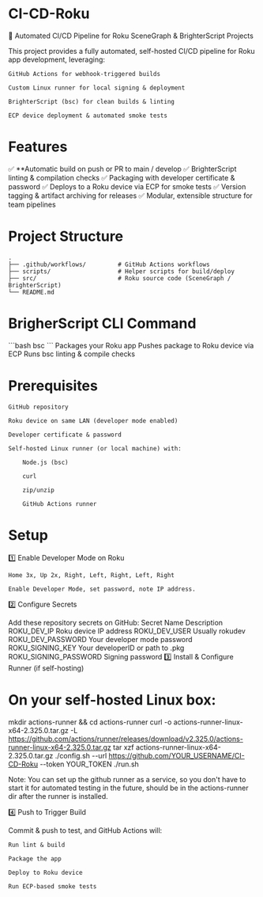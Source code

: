 <h1>CI-CD-Roku</h1>

🚀 Automated CI/CD Pipeline for Roku SceneGraph & BrighterScript Projects

This project provides a fully automated, self-hosted CI/CD pipeline for Roku app development, leveraging:

    GitHub Actions for webhook-triggered builds

    Custom Linux runner for local signing & deployment

    BrighterScript (bsc) for clean builds & linting

    ECP device deployment & automated smoke tests

<h1>Features</h1>

✅ **Automatic build on push or PR to main / develop
✅ BrighterScript linting & compilation checks
✅ Packaging with developer certificate & password
✅ Deploys to a Roku device via ECP for smoke tests
✅ Version tagging & artifact archiving for releases
✅ Modular, extensible structure for team pipelines


<h1>Project Structure</h1>

```
.
├── .github/workflows/         # GitHub Actions workflows
├── scripts/                   # Helper scripts for build/deploy
├── src/                       # Roku source code (SceneGraph / BrighterScript)
└── README.md
```
<h1>BrigherScript CLI Command</h1>
```bash
   bsc
```
    Packages your Roku app
    Pushes package to Roku device via ECP
    Runs bsc linting & compile checks

<h1>Prerequisites</h1>

    GitHub repository

    Roku device on same LAN (developer mode enabled)

    Developer certificate & password

    Self-hosted Linux runner (or local machine) with:

        Node.js (bsc)

        curl

        zip/unzip

        GitHub Actions runner


<h1>Setup</h1>
1️⃣ Enable Developer Mode on Roku

    Home 3x, Up 2x, Right, Left, Right, Left, Right

    Enable Developer Mode, set password, note IP address.

2️⃣ Configure Secrets

Add these repository secrets on GitHub:
Secret Name	Description
ROKU_DEV_IP	Roku device IP address
ROKU_DEV_USER	Usually rokudev
ROKU_DEV_PASSWORD	Your developer mode password
ROKU_SIGNING_KEY	Your developerID or path to .pkg
ROKU_SIGNING_PASSWORD	Signing password
3️⃣ Install & Configure Runner (if self-hosting)

# On your self-hosted Linux box:
mkdir actions-runner && cd actions-runner
curl -o actions-runner-linux-x64-2.325.0.tar.gz -L https://github.com/actions/runner/releases/download/v2.325.0/actions-runner-linux-x64-2.325.0.tar.gz
tar xzf actions-runner-linux-x64-2.325.0.tar.gz
./config.sh --url https://github.com/YOUR_USERNAME/CI-CD-Roku --token YOUR_TOKEN
./run.sh

Note: You can set up the github runner as a service, so you don't have to start it for automated testing in the future, should be in the actions-runner dir after the runner is installed.

4️⃣ Push to Trigger Build

Commit & push to test, and GitHub Actions will:

    Run lint & build

    Package the app

    Deploy to Roku device

    Run ECP-based smoke tests
